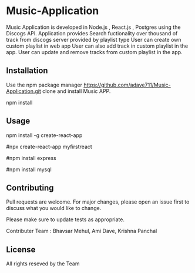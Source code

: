 # Music-Application

Music Application is developed in Node.js , React.js , Postgres using the Discogs API.
Application provides Search fuctionality over thousand of track from discogs server provided by playlist type 
User can create own custom playlist in web app
User can also add track in custom playlist in the app.
User can update and remove tracks from custom playlist in the app.

## Installation

Use the npm  package manager https://github.com/adave711/Music-Application.git clone and install Music APP.

npm install 

## Usage

npm install -g create-react-app

#npx create-react-app myfirstreact

#npm install express

#npm install mysql

## Contributing
Pull requests are welcome. For major changes, please open an issue first to discuss what you would like to change.

Please make sure to update tests as appropriate.

Contributer Team : 
Bhavsar Mehul,
Ami Dave,
Krishna Panchal


## License
All rights reseved by the Team
